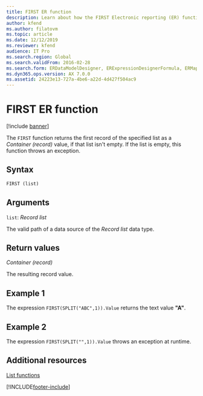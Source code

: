 ```yaml
---
title: FIRST ER function
description: Learn about how the FIRST Electronic reporting (ER) function is used, including syntax strings, arguments, return values, and examples.
author: kfend
ms.author: filatovm
ms.topic: article
ms.date: 12/12/2019
ms.reviewer: kfend
audience: IT Pro
ms.search.region: Global
ms.search.validFrom: 2016-02-28
ms.search.form: ERDataModelDesigner, ERExpressionDesignerFormula, ERMappedFormatDesigner, ERModelMappingDesigner
ms.dyn365.ops.version: AX 7.0.0
ms.assetid: 24223e13-727a-4be6-a22d-4d427f504ac9
---
```


# FIRST ER function

[!include [banner](../includes/banner.md)]

The `FIRST` function returns the first record of the specified list as a *Container (record)* value, if that list isn't empty. If the list is empty, this function throws an exception.

## Syntax

```vb
FIRST (list)
```

## Arguments

`list`: *Record list*

The valid path of a data source of the *Record list* data type.

## Return values

*Container (record)*

The resulting record value.

## Example 1

The expression `FIRST(SPLIT("ABC",1)).Value` returns the text value **"A"**.

## Example 2

The expression `FIRST(SPLIT("",1)).Value` throws an exception at runtime.

## Additional resources

[List functions](er-functions-category-list.md)


[!INCLUDE[footer-include](../../../includes/footer-banner.md)]
